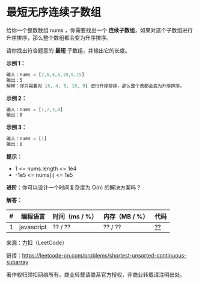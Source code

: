 # 最短无序连续子数组

给你一个整数数组 nums ，你需要找出一个 **连续子数组**，如果对这个子数组进行升序排序，那么整个数组都会变为升序排序。

请你找出符合题意的 **最短** 子数组，并输出它的长度。

**示例 1：**

``` javascript
输入：nums = [2,6,4,8,10,9,15]
输出：5
解释：你只需要对 [6, 4, 8, 10, 9] 进行升序排序，那么整个表都会变为升序排序。
```

**示例 2：**

``` javascript
输入：nums = [1,2,3,4]
输出：0
```

**示例 3：**

``` javascript
输入：nums = [1]
输出：0
```

**提示：**

- 1 <= nums.length <= 1e4
- -1e5 <= nums[i] <= 1e5

**进阶**：你可以设计一个时间复杂度为 O(n) 的解决方案吗？

**解答：**

**#**|**编程语言**|**时间（ms / %）**|**内存（MB / %）**|**代码**
--|--|--|--|--
1|javascript|?? / ??|?? / ??|[??](./javascript/ac_v1.js)

来源：力扣（LeetCode）

链接：https://leetcode-cn.com/problems/shortest-unsorted-continuous-subarray

著作权归领扣网络所有。商业转载请联系官方授权，非商业转载请注明出处。
